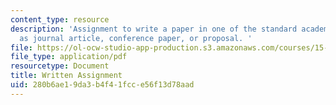 ```yaml
---
content_type: resource
description: 'Assignment to write a paper in one of the standard academic genres such
  as journal article, conference paper, or proposal. '
file: https://ol-ocw-studio-app-production.s3.amazonaws.com/courses/15-289-communication-skills-for-academics-spring-2002/280b6ae19da3b4f41fcce56f13d78aad_writtenassn_2002.pdf
file_type: application/pdf
resourcetype: Document
title: Written Assignment
uid: 280b6ae1-9da3-b4f4-1fcc-e56f13d78aad
---
```

